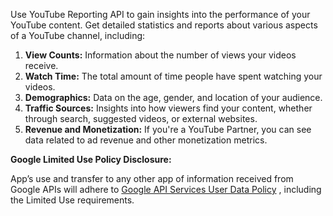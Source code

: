 Use YouTube Reporting API to gain insights into the performance of your YouTube
content. Get detailed statistics and reports about various aspects of a YouTube channel, including:

1. **View Counts:** Information about the number of views your videos receive.
2. **Watch Time:** The total amount of time people have spent watching your videos.
3. **Demographics:** Data on the age, gender, and location of your audience.
4. **Traffic Sources:** Insights into how viewers find your content, whether through search, suggested videos, or external websites.
5. **Revenue and Monetization:** If you're a YouTube Partner, you can see data related to ad revenue and other monetization metrics.

**Google Limited Use Policy Disclosure:**

App’s use and transfer to any other app of information received from Google APIs will adhere
to [Google API Services User Data Policy](https://developers.google.com/terms/api-services-user-data-policy#additional_requirements_for_specific_api_scopes)
, including the Limited Use requirements.